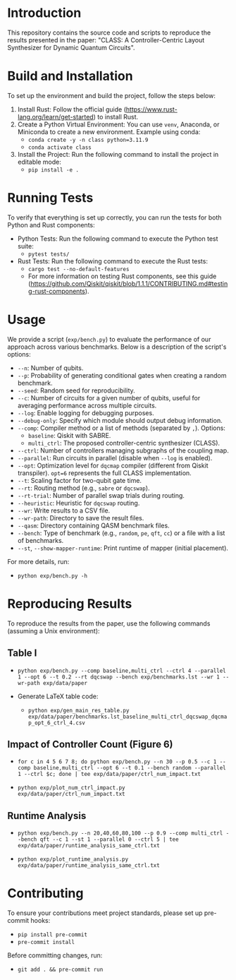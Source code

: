 # Introduction

This repository contains the source code and scripts to reproduce the results presented in the paper: "CLASS: A Controller-Centric Layout Synthesizer for Dynamic Quantum Circuits".

# Build and Installation

To set up the environment and build the project, follow the steps below:

1. Install Rust: Follow the official guide (https://www.rust-lang.org/learn/get-started) to install Rust.
2. Create a Python Virtual Environment: You can use `venv`, Anaconda, or Miniconda to create a new environment. Example using conda:
   - `conda create -y -n class python=3.11.9`
   - `conda activate class`
3. Install the Project: Run the following command to install the project in editable mode:
   - `pip install -e .`

# Running Tests

To verify that everything is set up correctly, you can run the tests for both Python and Rust components:

- Python Tests: Run the following command to execute the Python test suite:
  - `pytest tests/`
- Rust Tests: Run the following command to execute the Rust tests:
  - `cargo test --no-default-features`
  - For more information on testing Rust components, see this guide (https://github.com/Qiskit/qiskit/blob/1.1.1/CONTRIBUTING.md#testing-rust-components).

# Usage

We provide a script (`exp/bench.py`) to evaluate the performance of our approach across various benchmarks. Below is a description of the script's options:

- `--n`: Number of qubits.
- `--p`: Probability of generating conditional gates when creating a random benchmark.
- `--seed`: Random seed for reproducibility.
- `--c`: Number of circuits for a given number of qubits, useful for averaging performance across multiple circuits.
- `--log`: Enable logging for debugging purposes.
- `--debug-only`: Specify which module should output debug information.
- `--comp`: Compiler method or a list of methods (separated by `,`). Options:
  - `baseline`: Qiskit with SABRE.
  - `multi_ctrl`: The proposed controller-centric synthesizer (CLASS).
- `--ctrl`: Number of controllers managing subgraphs of the coupling map.
- `--parallel`: Run circuits in parallel (disable when `--log` is enabled).
- `--opt`: Optimization level for `dqcmap` compiler (different from Qiskit transpiler). `opt=6` represents the full CLASS implementation.
- `--t`: Scaling factor for two-qubit gate time.
- `--rt`: Routing method (e.g., `sabre` or `dqcswap`).
- `--rt-trial`: Number of parallel swap trials during routing.
- `--heuristic`: Heuristic for `dqcswap` routing.
- `--wr`: Write results to a CSV file.
- `--wr-path`: Directory to save the result files.
- `--qasm`: Directory containing QASM benchmark files.
- `--bench`: Type of benchmark (e.g., `random`, `pe`, `qft`, `cc`) or a file with a list of benchmarks.
- `--st`, `--show-mapper-runtime`: Print runtime of mapper (initial placement).

For more details, run:
- `python exp/bench.py -h`

# Reproducing Results

To reproduce the results from the paper, use the following commands (assuming a Unix environment):

## Table I

- `python exp/bench.py --comp baseline,multi_ctrl --ctrl 4 --parallel 1 --opt 6 --t 0.2 --rt dqcswap --bench exp/benchmarks.lst --wr 1 --wr-path exp/data/paper`

- Generate LaTeX table code:
  - `python exp/gen_main_res_table.py exp/data/paper/benchmarks.lst_baseline_multi_ctrl_dqcswap_dqcmap_opt_6_ctrl_4.csv`

## Impact of Controller Count (Figure 6)

- `for c in 4 5 6 7 8; do python exp/bench.py --n 30 --p 0.5 --c 1 --comp baseline,multi_ctrl --opt 6 --t 0.1 --bench random --parallel 1 --ctrl $c; done | tee exp/data/paper/ctrl_num_impact.txt`

- `python exp/plot_num_ctrl_impact.py exp/data/paper/ctrl_num_impact.txt`

## Runtime Analysis

- `python exp/bench.py --n 20,40,60,80,100 --p 0.9 --comp multi_ctrl --bench qft --c 1 --st 1 --parallel 0 --ctrl 5 | tee exp/data/paper/runtime_analysis_same_ctrl.txt`

- `python exp/plot_runtime_analysis.py exp/data/paper/runtime_analysis_same_ctrl.txt`

# Contributing

To ensure your contributions meet project standards, please set up pre-commit hooks:

- `pip install pre-commit`
- `pre-commit install`

Before committing changes, run:
- `git add . && pre-commit run`
